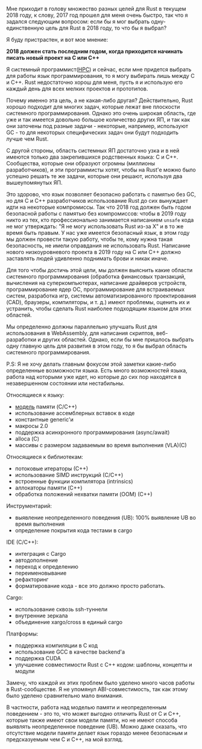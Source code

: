 Мне приходит в голову множество разных целей для Rust в текущем 2018 году, к слову, 2017 год прошел для меня очень быстро, так что я задался следующим вопросом: если бы я мог выбрать одну-единственную цель для Rust в 2018 году, то что бы я выбрал?

Я буду пристрастен, и вот мое мнение:

<cut/>

**2018 должен стать последним годом, когда приходится начинать писать новый проект на C или C++**

Я системный программист([HPC][hpc]) и сейчас, если мне придется выбрать для работы язык программирования, то я могу выбирать лишь между C и C++. Rust недостаточно хорош для меня, пусть я и использую его каждый день для всех мелких проектов и прототипов.

Почему именно эта цель, а не какая-либо другая? Действительно, Rust хорошо подходит для многих задач, которые лежат вне плоскости системного программирования. Однако это очень широкая область, где уже и так имеется довольно большое количество других ЯП, и так как
они заточены под разные задачи - некоторые, например, используют GC - то для некоторых специфических задач они будут подходить лучше чем Rust.

С другой стороны, область системных ЯП достаточно узка и в ней имеются только два закрепившихся родственных языка: C и C++. Сообщества, которые они образуют огромны (миллионы разработчиков), и эти программисты хотят, чтобы на Rust'е можно было
успешно решать те же задачи, которые они решают, используя два вышеупомянутых ЯП.

Это здорово, что язык позволяет безопасно работать с памятью без GC, но для C и C++ разработчиков использование Rust до сих вынуждает идти на некоторые компромиссы. Так что 2018 год должен быть годом безопасной работы с памятью без компромиссов: чтобы в 2019 году никто из тех, кто профессионально занимается написанием `unsafe` кода не мог утверждать: "Я не могу использовать Rust из-за X" и в то же время быть правым. У нас уже имеется безопасный язык, в этом году мы должен провести такую работу, чтобы те, кому нужна такая безопасность, не имели оправдания не использовать Rust. Написание нового низкоуровневого проекта в 2019 году на С или C++ должно заставлять людей удивленно поднимать брови и никак иначе.

Для того чтобы достичь этой цели, мы должен выяснить какие области системного программирования (обработка финансовых транзакций, вычисления на суперкомпьютерах, написание драйверов устройств, программирование ядер ОС, программирование для встраиваемых систем, разработка игр, системы автоматизированного проектирования (CAD),
браузеры, компиляторы, и т. д.) имеют проблемы, оценить их и устранить, чтобы сделать Rust
наиболее подходящим языком для этих областей.

Мы определенно должны параллельно улучшать Rust для использования в WebAssembly,
для написания скриптов, веб-разработки и других областей. Однако, если бы мне пришлось
выбрать одну главную цель для развития в этом году, то я бы выбрал область системного
программирования.

P.S: Я не хочу делать главным фокусом этой заметки какие-либо определенные возможности
языка. Есть много возможностей языка, работа над которыми уже идет, но которые до сих пор находятся в незавершенном состоянии или нестабильны.

Относящиеся к языку:
- [модель](https://www.reddit.com/r/rust/comments/7p6n90/rust2018_back_to_the_roots/dseyded/) памяти (C/C++)
- использование ассемблерных вставок в коде
- константные generic'и
- макросы 2.0
- поддержка асинхронного программирования (async/await)
- alloca (С)
- массивы с размером задаваемым во время выполнения (VLA)(С)

Относящиеся к библиотекам:
- потоковые итераторы (С++)
- использование SIMD инструкций (С/C++)
- встроенные функции компилятора (intrinsics)
- аллокаторы памяти (C++)
- обработка положений нехватки памяти (OOM) (С++)

Инструментарий:
- выявление неопределенного поведения (UB): 100% выявление UB во время выполнения
- определение покрытия кода тестами в cargo

IDE (C/C++):
- интеграция с Cargo
- автодополнение
- переход к определению
- переименовывание
- рефакторинг
- форматирование кода - все это должно просто работать.

Сargo:
- использование сквозь ssh-туннели
- внутренние зеркала
- объединение xargo/cross в единый cargo

Платформы:
- поддержка компиляции в С код
- использование GCC в качестве backend'а
- поддержка CUDA
- улучшение совместимости Rust с C++ кодом: шаблоны, концепты и модули

Замечу, что каждой их этих проблем было уделено много часов работы в Rust-сообществе.
Я не упомянул ABI-совместимость, так как этому было уделено сравнительно мало внимания.

В частности, работа над моделью памяти и неопределенным поведением - это то, что может выгодно отличить Rust от C и C++, которые также имеют свои модели памяти, но не имеют способа выявлять неопределенное поведение (UB). Можно даже сказать, что отсутствие модели памяти делает язык гораздо менее безопасным и предсказуемым чем C и C++, на мой взгляд.

[hpc]: https://en.wikipedia.org/wiki/High-performance_computing "HPC"